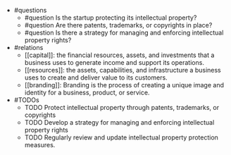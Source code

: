 - #questions
	- #question Is the startup protecting its intellectual property?
	- #question Are there patents, trademarks, or copyrights in place?
	- #question Is there a strategy for managing and enforcing intellectual property rights?
- #relations
	- [[capital]]: the financial resources, assets, and investments that a business uses to generate income and support its operations.
	- [[resources]]: the assets, capabilities, and infrastructure a business uses to create and deliver value to its customers.
	- [[branding]]: Branding is the process of creating a unique image and identity for a business, product, or service.
- #TODOs
	- TODO Protect intellectual property through patents, trademarks, or copyrights
	- TODO  Develop a strategy for managing and enforcing intellectual property rights
	- TODO  Regularly review and update intellectual property protection measures.











